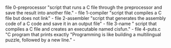 file 0-preprocessor "script that runs a C file through the preprocessor and save the result into another file." -
file 1-compiler "script that compiles a C file but does not link" -
file 2-assembler "script that generates the assembly code of a C code and save it in an output file" -
file 3-name " script that compiles a C file and creates an executable named cisfun." -
file 4-puts.c "C program that prints exactly "Programming is like building a multilingual puzzle, followed by a new line." -
